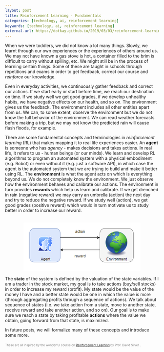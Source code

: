 ```yaml
---
layout: post
title: Reinforcement Learning - Fundamentals
categories: [technology, ai, reinforcement learning]
keywords: [technology, ai, reinforcement learning]
external-url: https://dotkay.github.io/2019/03/03/reinforcement-learning
---
```


When we were toddlers, we did not know a lot many things. Slowly, we learnt through our own experiences or the experiences of others around us. We may not have known a gas stove is hot, a container filled to the brim is difficult to carry without spilling, etc. We might still be in the process of learning certain things. Some of these are taught in schools through repetitions and exams in order to get feedback, correct our course and *reinforce* our knowledge. 

Even in everyday activities, we continuously gather feedback and correct our actions. If we start early or start before time, we reach our destination on time. If we study well we get good grades, if we develop unhealthy habits, we have negative effects on our health, and so on. The environment gives us the feedback. The environment includes all other entities apart from us. We can, to some extent, observe the environment but we do not know the full behavior of the environment. We can read weather forecasts before making a trip, but we may not know the predicted rain will cause flash floods, for example.

There are some fundamental concepts and terminologies in *reinforcement learning* (RL) that makes mapping it to real life experiences easier. An **agent** is someone who has *agency* - makes decisions and takes actions. In real life, it refers to us - human beings (or our minds). We learn and develop RL algorithms to program an automated system with a physical embodiment (e.g. Robot) or even without it (e.g. just a software API), in which case the agent is the automated system that we are trying to build and make it better using RL. The **environment** is what the agent acts on which is everything beyond us. We do not completely know the environment. We just observe how the environment behaves and calibrate our actions. The environment in turn provides **rewards** which help us learn and calibrate. If we get drenched in rain (negative reward) we may carry an umbrella (action) the next day and try to reduce the negative reward. If we study well (action), we get good grades (positive reward) which would in turn motivate us to study better in order to increase our reward. 

<br>
<div class="img_container">
<center><img src="https://raw.githubusercontent.com/dotkay/tmp/main/rl_illustrations/rl_intro.png"></center>
</div>

The **state** of the system is defined by the valuation of the state variables. If I am a trader in the stock market, my goal is to take actions (buy/sell stocks) in order to increase my reward (profit). My state would be the value of the money I have and a better state would be one in which the value is more (through aggregating profits through a sequence of actions). We talk about sequence of states (i.e. we take action from a state, move to another state, receive reward and take another action, and so on). Our goal is to make sure we reach a state by taking profitable **actions** where the value we obtain, going forward from that state, is maximized. 

In future posts, we will formalize many of these concepts and introduce some more. 

<span style="color:gray; font-size: 70%; text-align: left;">
These are all inspired by the wonderful course on <a href="https://youtube.com/playlist?list=PLqYmG7hTraZDM-OYHWgPebj2MfCFzFObQ" target="_self">Reinforcement Learning</a> by Prof. David Silver .
</span>
